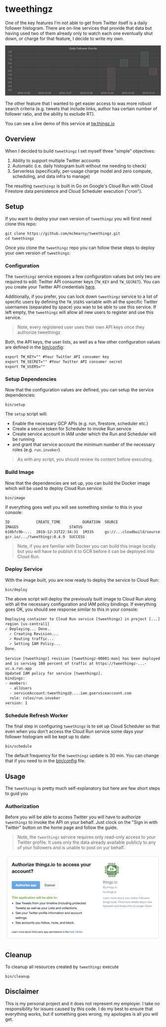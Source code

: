 # tweethingz

One of the key features I'm not able to get from Twitter itself is a daily follower histogram. There are on-line services that provide that data but having used two of them already only to watch each one eventually shut down, or charge for that feature, I decide to write my own.

![](doc/dashboard-histogram.png)

The other feature that I wanted to get easier access to was more robust search criteria (e.g. tweets that include links, author has certain number of follower ratio, and the ability to exclude RT).

You can see a live demo of this service at [tw.thingz.io](https://tw.thingz.io/)

## Overview

When I decided to build `tweethingz` I set myself three "simple" objectives:

1. Ability to support multiple Twitter accounts
2. Automatic (i.e. daily histogram built without me needing to check)
3. Serverless (specifically, per-usage charge model and zero compute, scheduling, and data infra to manage)

The resulting `tweethingz` is built in Go on Google's Cloud Run with Cloud Firestore data persistence and Cloud Scheduler execution ("cron").

## Setup

If you want to deploy your own version of `tweethingz` you will fiirst need clone this repo:

```shell
git clone https://github.com/mchmarny/tweethingz.git
cd tweethingz
```

Once you clone the `tweethingz` repo you can follow these steps to deploy your own version of `tweethingz`:

### Configuration

The `tweethingz` service exposes a few configuration values but only two are required to edit: Twitter API consumer keys (`TW_KEY` and `TW_SECRET`). You can you create your Twitter API credentials [here](https://developer.twitter.com/en/apps/create).

Additionally, if you prefer, you can lock down `tweethingz` service to a list of specific users by defining the `TW_USERS` variable with all the specific Twitter usernames (separated by space) you wan to be able to use this service. If left empty, the `tweethingz` will allow all new users to register and use this service.

> Note, every registered user uses their own API keys once they authorize tweethingz

Both, the API keys, the user lists,  as well as a few other configuration values are defined in the [bin/config](bin/config):

```shell
export TW_KEY="" #Your Twitter API consumer key
export TW_SECRET="" #Your Twitter API consumer secret
export TW_USERS=""
```

### Setup Dependencies

Now that the configuration values are defined, you can setup the service dependencies:

```shell
bin/setup
```

The `setup` script will:

* Enable the necessary GCP APIs (e.g. run, firestore, scheduler etc.)
* Create a secure token for Scheduler to invoke Run service
* Create service account in IAM under which the Run and Scheduler will be running
* and grant that service account the minimum number of the necessary roles (e.g. `run.invoker`)

> As with any script, you should review its content before executing.

### Build Image

Now that the dependencies are set up, you can build the Docker image which will be used to deploy Cloud Run service:

```shell
bin/image
```

If everything goes well you will see something similar to this in your console:

```shell
ID            CREATE_TIME          DURATION  SOURCE                      IMAGES                       STATUS
610bfc9b-...  2019-12-31T22:34:31  1M33S     gs://...cloudbuild/source   gcr.io/.../tweethingz:0.4.9  SUCCESS
```

> Note, if you are familiar with Docker you can build this image locally but you will have to publish it to GCR before it can be deployed into Cloud Run.

### Deploy Service

With the image built, you are now ready to deploy the service to Cloud Run:

```shell
bin/deploy
```

The above script will deploy the previously built image to Cloud Run along with all the necessary configuration and IAM policy bindings. If everything goes OK, you should see response similar to this in your console:

```shell
Deploying container to Cloud Run service [tweethingz] in project [...] region [us-central1]
✓ Deploying... Done.
  ✓ Creating Revision...
  ✓ Routing traffic...
  ✓ Setting IAM Policy...
Done.

Service [tweethingz] revision [tweethingz-00001-man] has been deployed and is serving 100 percent of traffic at https://tweethingz-...-uc.a.run.app
Updated IAM policy for service [tweethingz].
bindings:
- members:
  - allUsers
  - serviceAccount:tweethingz@....iam.gserviceaccount.com
  role: roles/run.invoker
version: 1
```

### Schedule Refresh Worker

The final step in configuring `tweethingz` is to set up Cloud Scheduler so that even when you don't access the Cloud Run service some days your follower histogram will be kept up to date:

```shell
bin/schedule
```

The default frequency for the `tweethingz` update is 30 min. You can change that if you need to in the [bin/config](bin/config) file.

## Usage

The `tweethingz` is pretty much self-explanatory but here are few short steps to guid you

### Authorization

Before you will be able to access Twitter you will have to authorize `tweethingz` to invoke the API on your behalf. Just clock on the "Sign in with Twitter" button on the home page and follow the guide.

> Note, the `tweethingz` service requires only read-only access to your Twitter profile. It uses only the data already available publicly to any of your followers and is unable to post on yur behalf.

![](doc/twitter-auth.png)

## Cleanup

To cleanup all resources created by `tweethingz` execute

```shell
bin/cleanup
```

## Disclaimer

This is my personal project and it does not represent my employer. I take no responsibility for issues caused by this code. I do my best to ensure that everything works, but if something goes wrong, my apologies is all you will get.


